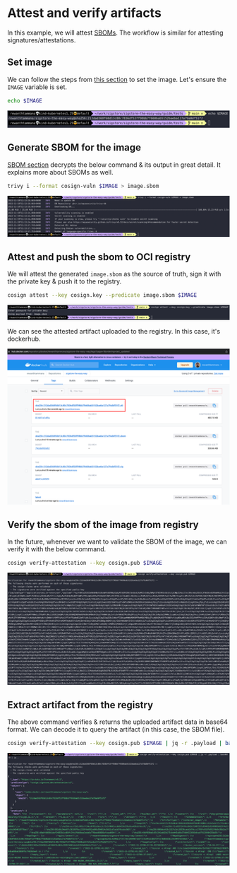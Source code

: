 # Attest and verify artifacts

In this example, we will attest [SBOMs](../sbom/readme.md). The workflow is similar for attesting signatures/attestations.

## Set image

We can follow the steps from [this section](./sign-and-verify-with-key.md#set-image) to set the image. Let's ensure the `IMAGE` variable is set.

```bash
echo $IMAGE
```

![set-image-variable](../images/set-image-variable.png)

## Generate SBOM for the image

[SBOM section](../sbom/generate.md#trivy) decrypts the below command & its output in great detail. It explains more about SBOMs as well.

```bash
trivy i --format cosign-vuln $IMAGE > image.sbom
```

![sbom-trivy-cosign-vuln-format](../images/sbom-trivy-cosign-vuln-format.png)

## Attest and push the sbom to OCI registry

We will attest the generated `image.sbom` as the source of truth, sign it with the private key & push it to the registry.

```bash
cosign attest --key cosign.key --predicate image.sbom $IMAGE
```

![cosign-attest-sbom-cli](../images/cosign-attest-sbom-cli.png)

We can see the attested artifact uploaded to the registry. In this case, it's dockerhub.

![cosign-attest-sbom-ui](../images/cosign-attest-sbom-ui.png)

## Verify the sbom of the image from registry

In the future, whenever we want to validate the SBOM of the image, we can verify it with the below command.

```bash
cosign verify-attestation --key cosign.pub $IMAGE
```

![cosign-verify-attestation](../images/cosign-verify-attestation.png)

## Extract artifact from the registry

The above command verifies & returns the uploaded artifact data in base64 format. We can decode it to query the artifact (in this case, the SBOM file).

```bash
cosign verify-attestation --key cosign.pub $IMAGE | jq -r .payload | base64 -D | jq .
```

![cosign-verify-attestation-decode-payload](../images/cosign-verify-attestation-decode-payload.png)
